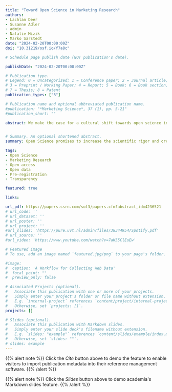 ```yaml
---
title: "Toward Open Science in Marketing Research"
authors:
- Lachlan Deer
- Susanne Adler
- admin
- Natalie Mizik
- Marko Sarstedt
date: "2024-02-20T00:00:00Z"
doi: "10.31219/osf.io/f7a8c"

# Schedule page publish date (NOT publication's date).

publishDate: "2024-02-20T00:00:00Z"

# Publication type.
# Legend: 0 = Uncategorized; 1 = Conference paper; 2 = Journal article;
# 3 = Preprint / Working Paper; 4 = Report; 5 = Book; 6 = Book section;
# 7 = Thesis; 8 = Patent
publication_types: ["3"]

# Publication name and optional abbreviated publication name.
#publication: "*Marketing Science*, 37 (1), pp. 5-21"
#publication_short: ""

abstract: We make the case for a cultural shift towards open science in academic marketing research to address growing concerns about research complexity and challenges surrounding replicability and reproducibility. We discuss how open science can increase the scientific rigor and credibility of research across diverse paradigms and practices within the field. We also provide guidance on implementing open science in empirical research for authors, journals, and institutions, highlighting the benefits and costs of adapting existing practices to the field’s subdisciplines. Implementing open science practices requires concerted and collaborative efforts among authors, journals, and institutions to integrate its principles into their specific practices and policies.


# Summary. An optional shortened abstract.
summary: Open Science promises to increase the scientific rigor and credibility of research. In this article, we explore how to further advance its implementation in marketing research.

tags:
- Open Science
- Marketing Research
- Open access
- Open data
- Pre-registration
- Transparency

featured: true

links:

url_pdf: https://papers.ssrn.com/sol3/papers.cfm?abstract_id=4236521
# url_code: ''
# url_dataset: ''
# url_poster: ''
# url_project: ''
#url_slides: 'https://pure.uvt.nl/admin/files/38344954/Spotify.pdf'
# url_source: ''
#url_video: 'https://www.youtube.com/watch?v=7aK55ClEuEw'

# Featured image
# To use, add an image named `featured.jpg/png` to your page's folder.

#image:
#  caption: 'A Workflow for Collecting Web Data'
#  focal_point: ""
#  preview_only: false

# Associated Projects (optional).
#   Associate this publication with one or more of your projects.
#   Simply enter your project's folder or file name without extension.
#   E.g. `internal-project` references `content/project/internal-project/index.md`.
#   Otherwise, set `projects: []`.
projects: []

# Slides (optional).
#   Associate this publication with Markdown slides.
#   Simply enter your slide deck's filename without extension.
#   E.g. `slides: "example"` references `content/slides/example/index.md`.
#   Otherwise, set `slides: ""`.
# slides: example
---
```


{{% alert note %}}
Click the *Cite* button above to demo the feature to enable visitors to import publication metadata into their reference management software.
{{% /alert %}}

{{% alert note %}}
Click the *Slides* button above to demo academia's Markdown slides feature.
{{% /alert %}}

<!-- Supplementary notes can be added here, including [code and math](https://sourcethemes.com/academic/docs/writing-markdown-latex/). -->
